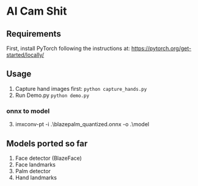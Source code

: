 # AI Cam Shit

## Requirements

First, install PyTorch following the instructions at:
https://pytorch.org/get-started/locally/

## Usage

1. Capture hand images first: ```python capture_hands.py```
2. Run Demo.py ```python demo.py```

### onnx to model
3. imxconv-pt -i .\blazepalm_quantized.onnx -o .\model

## Models ported so far
1. Face detector (BlazeFace)
1. Face landmarks
1. Palm detector
1. Hand landmarks